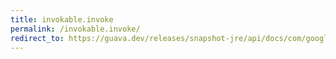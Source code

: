 ```yaml
---
title: invokable.invoke
permalink: /invokable.invoke/
redirect_to: https://guava.dev/releases/snapshot-jre/api/docs/com/google/common/reflect/Invokable.html#invoke-T-java.lang.Object...-
---
```

